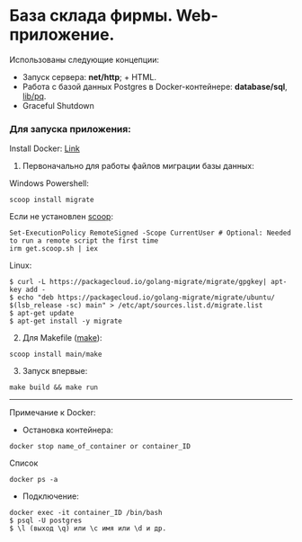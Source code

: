 # База склада фирмы. Web-приложение.

Использованы следующие концепции:
- Запуск сервера: **net/http**; + HTML.
- Работа с базой данных Postgres в Docker-контейнере: **database/sql**, <a href="http://github.com/lib/pq">lib/pq</a>.
- Graceful Shutdown

### Для запуска приложения:
Install Docker: <a href="https://www.docker.com/get-started/">Link</a>


1) Первоначально для работы файлов миграции базы данных:

Windows Powershell:
```
scoop install migrate
```
Если не установлен <a href="https://scoop.sh/">scoop</a>:

```
Set-ExecutionPolicy RemoteSigned -Scope CurrentUser # Optional: Needed to run a remote script the first time
irm get.scoop.sh | iex
```

Linux:
```
$ curl -L https://packagecloud.io/golang-migrate/migrate/gpgkey| apt-key add -
$ echo "deb https://packagecloud.io/golang-migrate/migrate/ubuntu/ $(lsb_release -sc) main" > /etc/apt/sources.list.d/migrate.list
$ apt-get update
$ apt-get install -y migrate
```

2) Для Makefile (<a href="https://www.gnu.org/software/make/#download">make</a>):
```
scoop install main/make
```
3) Запуск впервые:
```
make build && make run
```

---
Примечание к Docker:
- Остановка контейнера: 
```
docker stop name_of_container or container_ID
```
Список
```
docker ps -a
```
- Подключение: 
```
docker exec -it container_ID /bin/bash
$ psql -U postgres 
$ \l (выход \q) или \c имя или \d и др.
```